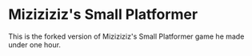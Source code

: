 # Miziziziz's Small Platformer

This is the forked version of Miziziziz's Small Platformer game he made under one hour.
